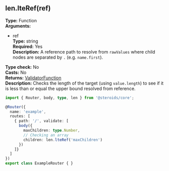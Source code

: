 ## len.lteRef(ref)

**Type:** Function  
**Arguments:**
  - ref  
    **Type:** string  
    **Required:** Yes  
    **Description:** A reference path to resolve from `rawValues` where child nodes are separated by `.` (e.g. `name.first`).

**Type check:** No  
**Casts:** No  
**Returns:** [ValidatorFunction](../router-decorator/routedefinition/validationrule/validatorfunction)  
**Description:** Checks the length of the target (using `value.length`) to see if it is less than or equal the upper bound resolved from reference.

```ts
import { Router, body, type, len } from '@steroids/core';

@Router({
  name: 'example',
  routes: [
    { path: '/', validate: [
      body({
        maxChildren: type.Number,
        // Checking an array
        children: len.lteRef('maxChildren')
      })
    ]}
  ]
})
export class ExampleRouter { }
```
